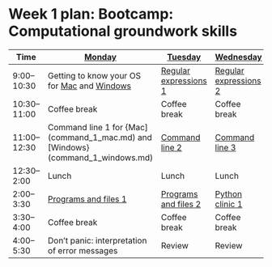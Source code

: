 # Week 1 plan: Bootcamp: Computational groundwork skills 

Time | [Monday](week_1_day_1_plan.md) |[Tuesday](week_1_day_2_plan.md) |[Wednesday](week_1_day_3_plan.md) |[Thursday](week_1_day_4_plan.md) |[Friday](week_1_day_5_plan.md) |
---- | ---- | ---- | ---- | ---- | ----
9:00–10:30 |  Getting to know your OS for [Mac](getting_to_know_mac.md) and [Windows](getting_to_know_windows.md) | [Regular expressions 1](regex_1.md) | [Regular expressions 2](regex_2.md) | [How the Internet works 1](internet_1.md) | [How the Internet works 2](internet_2.md) 
10:30–11:00 |  Coffee break | Coffee break | Coffee break | Coffee break | Coffee break 
11:00–12:30 |  Command line 1 for {Mac](command_1_mac.md) and [Windows}(command_1_windows.md) | [Command line 2](command_2.md) | [Command line 3](command_3.md) | [Git 1](git_1.md) | [Git 2](git_2.md) 
12:30–2:00 |  Lunch | Lunch | Lunch | Lunch | Lunch 
2:00–3:30 |  [Programs and files 1](programs_1.md) | [Programs and files 2](programs_2.md) | [Python clinic 1](python_1.html) | [Python clinic 2](python_2.html) | [Web technologies](web_technologies.md) 
3:30–4:00 |  Coffee break | Coffee break | Coffee break | Coffee break | Coffee break 
4:00–5:30 |  Don’t panic: interpretation of error messages | Review | Review | Review | Review and wrap-up 
